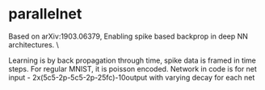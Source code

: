 # parallelnet
Based on arXiv:1903.06379, Enabling spike based backprop in deep NN architectures.
\

Learning is by back propagation through time, spike data is framed in time steps. For regular MNIST, it is poisson encoded.
Network in  code is for net input - 2x(5c5-2p-5c5-2p-25fc)-10output
with varying decay for each net
